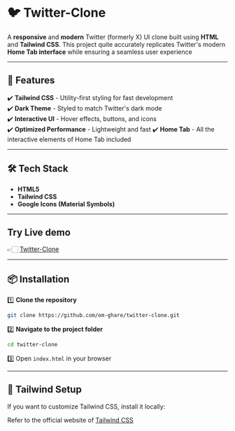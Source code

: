 # 🐦 Twitter-Clone 

A **responsive** and **modern** Twitter (formerly X) UI clone built using **HTML** and **Tailwind CSS**. This project quite accurately replicates Twitter's modern **Home Tab interface** while ensuring a seamless user experience

---

## 🚀 Features  
✔️ **Tailwind CSS** - Utility-first styling for fast development  
✔️ **Dark Theme** - Styled to match Twitter's dark mode  
✔️ **Interactive UI** - Hover effects, buttons, and icons  
✔️ **Optimized Performance** - Lightweight and fast
✔️ **Home Tab** - All the interactive elements of Home Tab included

---

## 🛠️ Tech Stack  
- **HTML5**  
- **Tailwind CSS**  
- **Google Icons (Material Symbols)**  

---

## Try Live demo 
👉🏻 [Twitter-Clone](twitter-omghare.vercel.app)

---

## 📦 Installation  

1️⃣ **Clone the repository**  
```sh
git clone https://github.com/om-ghare/twitter-clone.git
```

2️⃣ **Navigate to the project folder**
```sh
cd twitter-clone
```
3️⃣ Open ``` index.html ``` in your browser

---

## 🎨 Tailwind Setup
If you want to customize Tailwind CSS, install it locally:

Refer to the official website of [Tailwind CSS](tailwindcss.com)
